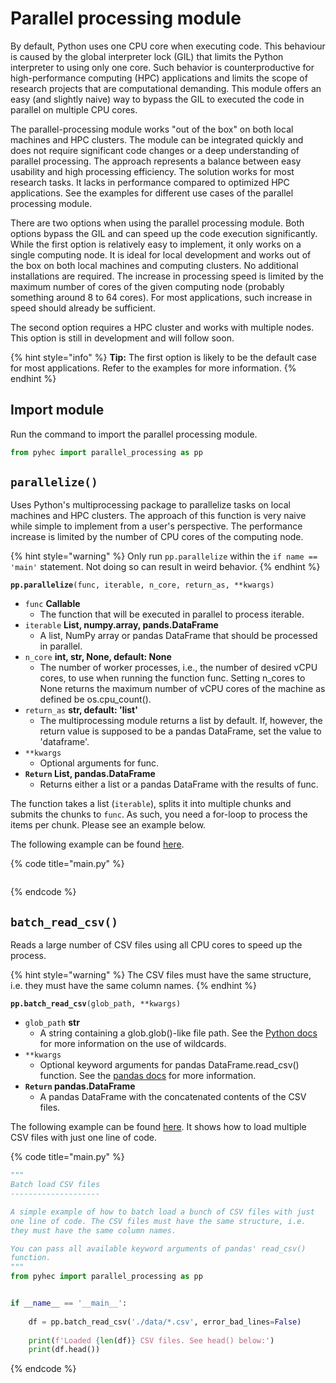 # Parallel processing module

By default, Python uses one CPU core when executing code. This behaviour is caused by the global interpreter lock \(GIL\) that limits the Python interpreter to using only one core. Such behavior is counterproductive for high-performance computing \(HPC\) applications and limits the scope of research projects that are computational demanding. This module offers an easy \(and slightly naive\) way to bypass the GIL to executed the code in parallel on multiple CPU cores.

The parallel-processing module works "out of the box" on both local machines and HPC clusters. The module can be integrated quickly and does not require significant code changes or a deep understanding of parallel processing. The approach represents a balance between easy usability and high processing efficiency. The solution works for most research tasks. It lacks in performance compared to optimized HPC applications. See the examples for different use cases of the parallel processing module.

There are two options when using the parallel processing module. Both options bypass the GIL and can speed up the code execution significantly. While the first option is relatively easy to implement, it only works on a single computing node. It is ideal for local development and works out of the box on both local machines and computing clusters. No additional installations are required. The increase in processing speed is limited by the maximum number of cores of the given computing node \(probably something around 8 to 64 cores\). For most applications, such increase in speed should already be sufficient.

The second option requires a HPC cluster and works with multiple nodes. This option is still in development and will follow soon.

{% hint style="info" %}
**Tip:** The first option is likely to be the default case for most applications. Refer to the examples for more information.
{% endhint %}

## Import module

Run the command to import the parallel processing module.

```python
from pyhec import parallel_processing as pp
```

## `parallelize()`

Uses Python's multiprocessing package to parallelize tasks on local machines and HPC clusters. The approach of this function is very naive while simple to implement from a user's perspective. The performance increase is limited by the number of CPU cores of the computing node.

{% hint style="warning" %}
Only run `pp.parallelize` within the `if name == 'main'` statement. Not doing so can result in weird behavior.
{% endhint %}

**`pp.parallelize`**`(func, iterable, n_core, return_as, **kwargs)`

* `func` **Callable**
  * The function that will be executed in parallel to process iterable. 
* `iterable` **List, numpy.array, pands.DataFrame**
  * A list, NumPy array or pandas DataFrame that should be processed in parallel. 
* `n_core` **int, str, None, default: None**
  * The number of worker processes, i.e., the number of desired vCPU cores, to use when running the function func. Setting n\_cores to None returns the maximum number of vCPU cores of the machine as defined be os.cpu\_count\(\). 
* `return_as` **str, default: 'list'**
  * The multiprocessing module returns a list by default. If, however, the return value is supposed to be a pandas DataFrame, set the value to 'dataframe'. 
* `**kwargs`
  * Optional arguments for func. 
* **`Return` List, pandas.DataFrame**
  * Returns either a list or a pandas DataFrame with the results of func. 

The function takes a list \(`iterable`\), splits it into multiple chunks and submits the chunks to `func`. As such, you need a for-loop to process the items per chunk. Please see an example below.

The following example can be found [here](https://github.com/ferdinandb/pyHEC/blob/master/examples/parallel-processing/batch-load-csv-files.py).

{% code title="main.py" %}
```python

```
{% endcode %}

## `batch_read_csv()`

Reads a large number of CSV files using all CPU cores to speed up the process.

{% hint style="warning" %}
The CSV files must have the same structure, i.e. they must have the same column names.
{% endhint %}

**`pp.batch_read_csv`**`(glob_path, **kwargs)`

* `glob_path` **str**
  * A string containing a glob.glob\(\)-like file path. See the [Python docs](https://docs.python.org/3/library/glob.html#glob.glob) for more information on the use of wildcards. 
* `**kwargs` 
  * Optional keyword arguments for pandas DataFrame.read\_csv\(\) function. See the [pandas docs](https://pandas.pydata.org/pandas-docs/stable/reference/api/pandas.read_csv.html) for more information. 
* **`Return` pandas.DataFrame**
  * A pandas DataFrame with the concatenated contents of the CSV files. 

The following example can be found [here](https://github.com/ferdinandb/pyHEC/blob/master/examples/parallel-processing/batch-load-csv-files.py). It shows how to load multiple CSV files with just one line of code.

{% code title="main.py" %}
```python
"""
Batch load CSV files
--------------------

A simple example of how to batch load a bunch of CSV files with just 
one line of code. The CSV files must have the same structure, i.e. 
they must have the same column names.

You can pass all available keyword arguments of pandas' read_csv() 
function.
"""
from pyhec import parallel_processing as pp


if __name__ == '__main__':
    
    df = pp.batch_read_csv('./data/*.csv', error_bad_lines=False)
    
    print(f'Loaded {len(df)} CSV files. See head() below:')
    print(df.head())
```
{% endcode %}


